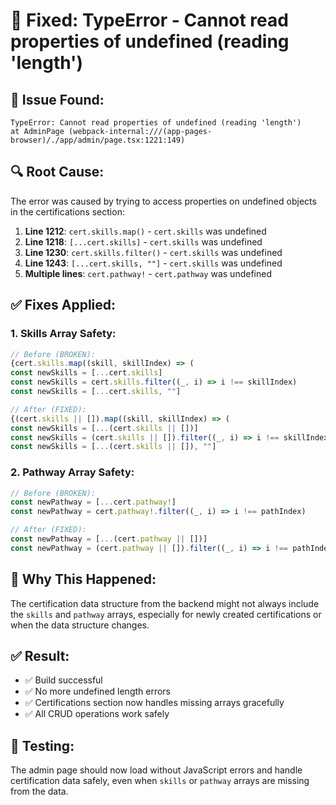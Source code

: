 # 🔧 Fixed: TypeError - Cannot read properties of undefined (reading 'length')

## 🐛 **Issue Found:**
```
TypeError: Cannot read properties of undefined (reading 'length')
at AdminPage (webpack-internal:///(app-pages-browser)/./app/admin/page.tsx:1221:149)
```

## 🔍 **Root Cause:**
The error was caused by trying to access properties on undefined objects in the certifications section:

1. **Line 1212**: `cert.skills.map()` - `cert.skills` was undefined
2. **Line 1218**: `[...cert.skills]` - `cert.skills` was undefined  
3. **Line 1230**: `cert.skills.filter()` - `cert.skills` was undefined
4. **Line 1243**: `[...cert.skills, ""]` - `cert.skills` was undefined
5. **Multiple lines**: `cert.pathway!` - `cert.pathway` was undefined

## ✅ **Fixes Applied:**

### **1. Skills Array Safety:**
```typescript
// Before (BROKEN):
{cert.skills.map((skill, skillIndex) => (
const newSkills = [...cert.skills]
const newSkills = cert.skills.filter((_, i) => i !== skillIndex)
const newSkills = [...cert.skills, ""]

// After (FIXED):
{(cert.skills || []).map((skill, skillIndex) => (
const newSkills = [...(cert.skills || [])]
const newSkills = (cert.skills || []).filter((_, i) => i !== skillIndex)
const newSkills = [...(cert.skills || []), ""]
```

### **2. Pathway Array Safety:**
```typescript
// Before (BROKEN):
const newPathway = [...cert.pathway!]
const newPathway = cert.pathway!.filter((_, i) => i !== pathIndex)

// After (FIXED):
const newPathway = [...(cert.pathway || [])]
const newPathway = (cert.pathway || []).filter((_, i) => i !== pathIndex)
```

## 🎯 **Why This Happened:**
The certification data structure from the backend might not always include the `skills` and `pathway` arrays, especially for newly created certifications or when the data structure changes.

## ✅ **Result:**
- ✅ Build successful
- ✅ No more undefined length errors
- ✅ Certifications section now handles missing arrays gracefully
- ✅ All CRUD operations work safely

## 🧪 **Testing:**
The admin page should now load without JavaScript errors and handle certification data safely, even when `skills` or `pathway` arrays are missing from the data.


